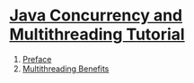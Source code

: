# [Java Concurrency and Multithreading Tutorial](http://tutorials.jenkov.com/java-concurrency/index.html)
1. [Preface](https://github.com/keer2345/reading-notes/issues/3)
2. [Multithreading Benefits](https://github.com/keer2345/reading-notes/issues/4)
